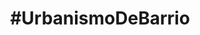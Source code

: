 ---
layout: default
title: "#UrbanismoDeBarrio"
subtitulo: "<a href='http://ayuncordoba.es/index.php?option=com_content&view=article&id=301:vela-de-la-fuensanta&catid=107:visita-la-provincia-y-fiestas-locales&Itemid=96'><span class='highlight'>Velá de la Fuensanta 2012</span></a>. 6 al 9 de Septiembre"
descripcion: "Queremos ayudar a recuperar el solar del antiguo Cine Fuensanta desde la participación vecinal y el debate. A través de diferentes actividades mostraremos alternativas para iniciar su recuperación ¡Te esperamos!"
descripcion_corta: "Participa en la recuperación del solar del antiguo Cine Fuensanta"
creditos: 
 organizan: "Organizan: <a href='http://colaborativa.eu'><strong>Colaborativa</strong></a> y <a href='http://edificioscontenedor.blogspot.com.es/'><strong>Tercera Piel Arquitectura</strong></a>. Colaboran: <a href='http://www.almarquitectura.com'>Antonio Lara de alm arquitectura</a>, <a href='http://www.jardinbotanicodecordoba.com/'> Rafael Blázquez del Aula de la Naturaleza Asomadilla del IMGEMA</a>, <a href='http://www.lap-arquitectos.com'>Laura Paños de LAP arquitectos</a> y <a href='http://www.jardineroencordoba.es'>Gregorio Sánchez de jardineroencordoba.es</a>"
 colaboran: "#UrbanismoDeBarrio agradece la ayuda de el <a href='http://consejodistritosureste.blogspot.com.es/'><strong>Consejo Distrito Sureste</strong></a>, la <a href='http://www.ayuncordoba.es/fiestas-.html/'><strong>Delegación de Tradiciones Populares del Ayuntamiento de Córdoba</strong></a>, la AAVV Virgen de Linares, el <a href='http://www.ipepcordoba.es/ipepcordoba/index.html/'>Instituto Provincial de Educación Permanente de Córdoba</a>, el <a href='http://www.jardinbotanicodecordoba.com/'>Jardín Botánico de Córdoba</a> y el <a href='http://www.imdcordoba.org/'>Instituto Municipal de Deportes</a>"
imprimir_notificacion: "Necesitamos tu ayuda para difundir la actividad, haz click para imprimir el poster y colócalo por el barrio ¡Muchas gracias!"
campana_goteo: "Comenzamos una Campaña de cofinanciación en Goteo.org para instalar una valla que proteja el huerto ¡Gracias por compartir!"
campana_goteo_descripcion: "<h1>Un huerto social y ecológico en el barrio de la Fuensanta</h1><p>Los vecinos de la Fuensanta en Córdoba estamos recuperando un solar público abandonado para transformarlo en un huerto social y ecológico.</p><p>El solar del Antiguo Cine Fuensanta situado en la calle Hernando de Magallanes lleva más de 20 años abandonado y se encuentra en el corazón del barrio, por lo que consideramos que es el lugar más adecuado para comenzar.</p><p>Desde la demolición del cine del barrio que ocupaba el solar, este espacio público se ha utilizado puntualmente para jugar al fútbol y asiduamente como parque canino. La acumulación de excrementos de perros y el abandono municipal han provocado su dejadez total.</p><p>A través de la construcción del huerto Fuensanta queremos recuperar este solar y devolverlo a la vida para el disfrute de todo el barrio tal como ocurría cuando el cine aún estaba en pie.</p>"
actividad:
 - titulo: Paseo guiado por el barrio
   slug: paseo
   horario: 
    fecha: {natural: Jueves 6 de Septiembre, formateada: 2012-09-06 }
    hora: " De 20:30 a 21:30"
   inscripcion: {titulo: sin inscripción previa }
   descripcion: "¿Quieres conocer más sobre la Fuensanta y el solar que recuperaremos? ¿Tienes <span class='highlight'>fotos antiguas</span> y quieres compartirlas con nosotros? Acompáñanos en un paseo que comenzará en el solar las 20:30 y terminará a las 21:30 en el Pocito para la lectura del pregón inaugural."
 - titulo: Taller de mobiliario urbano reciclado
   slug: mobiliario
   horario: 
    fecha: {natural: Viernes 7 de Septiembre, formateada: 2012-09-07 }
    hora: "De 10:00 a 12:30"
   inscripcion: {titulo: "¡Reserva tu plaza, es gratis!", url: http://tallermobiliario-urbanismodebarrio.eventbrite.es  }
   descripcion: "Un banco, una farola o una pérgola pueden transformar un solar abandonado en un espacio público lleno de vida. Os mostraremos iniciativas que se han realizado en otros barrios y construiremos unos bancos para el solar. Coordinado por <a href='http://colaborativa.eu'><strong>Colaborativa</strong></a> y <a href='http://edificioscontenedor.blogspot.com.es/'><strong>Tercera Piel Arquitectura</strong></a>."

 - titulo: Taller de huertos urbanos
   slug: huertos
   horario: 
    fecha: {natural: Sábado 8 de Septiembre, formateada: 2012-09-08 }
    hora: "De 10:00 a 12:30"
   inscripcion: {titulo: "¡Reserva tu plaza, es gratis!", url: http://huertos-urbanismodebarrio.eventbrite.es  }
   descripcion: "¿Te gustaría transformar un solar en un huerto donde poder aprender a cultivar tus propias hierbas aromáticas y alimentos? Os enseñaremos los principios fundamentales para comenzar un huerto urbano en el solar. Coordinado por <strong><a href='http://www.jardinbotanicodecordoba.com/'>Rafael Blázquez, Dinamizador del Aula de la Naturaleza de la Asomadilla del IMGEMA Jardín Botánico de Córdoba</a></strong>."

 - titulo: Urbanismo para niños
   slug: infantil
   horario: 
    fecha: {natural: Domingo 9 de Septiembre, formateada: 2012-09-09 }
    hora: "De 10:00 a 11:30"
   inscripcion: {titulo: "¡Reserva tu plaza, es gratis!", url: http://ninos-urbanismodebarrio.eventbrite.es }
   subtitulo_inscripcion: "Hay n plazas libres"
   descripcion: "Los más pequeños construirán una maqueta y un collage, diseñarán su barrio ideal y conocerán la importancia del espacio público en nuestros barrios. La actividad estará coordinada por <strong><a href='http://www.almarquitectura.com'>Antonio Lara, arquitecto</a></strong>, y <strong><a href='http://www.lap-arquitectos.com'>Laura Paños, arquitecta y profesora</a></strong>. Terminaremos a las 11:30 justo a tiempo para disfrutar de la huevada de las 12:00. Material de dibujo cedido por el <a href=' http://www.divinapastoracordoba.org'>Colegio Divina Pastora</a>."

footer: "diseño web @colaborativaeu · contenidos @colaborativaeu y @tercerapiel · Código fuente compartido con licencia <a href=''> MIT</a>, textos e imágenes con licencia <a href=''>CC BY 3.0.</a> </br> Diseñado y hecho en <a href=''>Córdoba, Andalucía</a> · Hecho con <a href=''>github pages</a>, <a href=''>jekyll</a>, <a href=''>SASS</a>, <a href=''>Compass</a> y <a href=''>Sharrre</a>"

nota_inicial: "Todas las actividades tienen lugar en el <span class='highlight'><a href='http://goo.gl/maps/Ka4hT'>solar del antiguo Cine Fuensanta</a></span> en la calle Hernando de Magallanes"

nota_final: "Para coordinar mejor las actividades te agradecemos que realices la inscripción. No obstante, puedes presentarte directamente en el solar el mismo día de la actividad."
nota_final_web: "Puedes contactar con nosotros a través de <a href='https://www.facebook.com/UrbanismoDeBarrio'>Facebook</a> o email <a href='#'><span id='my-email'>por favor activa javascript para ver el email</span></a>"
nota_final_impresa: "Para más información y reservar tu plaza visita <a href='#'>www.urbanismodebarrio.com</a>"
---